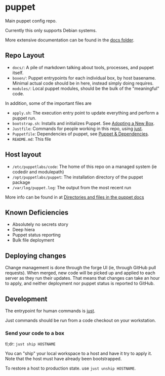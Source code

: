 # puppet

Main puppet config repo.

Currently this only supports Debian systems.

More extensive documentation can be found in the [docs folder](./docs/README.md).

## Repo Layout

- `docs/`: A pile of markdown talking about tools, processes, and puppet itself.
- `boxen/`: Puppet entrypoints for each individual box, by host basename. Minimal
  actual code should be in here, instead simply doing requires.
- `modules/`: Local puppet modules, should be the bulk of the "meaningful"
  code.

In addition, some of the important files are

- `apply.sh`: The execution entry point to update everything and perform a puppet run.
- `bootstrap.sh`: Installs and initializes Puppet. See [Adopting a New Box](docs/adoption.md).
- `Justfile`: Commands for people working in this repo, using [just](https://just.systems/).
- `Puppetfile`: Dependencies of puppet, see [Puppet & Dependencies](docs/puppetfile.md).
- `README.md`: This file

## Host layout

- `/etc/puppetlabs/code`: The home of this repo on a managed system (ie codedir and modulepath)
- `/opt/puppetlabs/puppet`: The installation directory of the puppet package
- `/var/log/puppet.log`: The output from the most recent run

More info can be found in at [Directories and files in the puppet docs](https://www.puppet.com/docs/puppet/8/dirs_important_directories.html)

## Known Deficiencies

- Absolutely no secrets story
- Deep hiera
- Puppet status reporting
- Bulk file deployment

## Deploying changes

Change management is done through the forge UI (ie, through GitHub pull
requests). When merged, new code will be picked up and applied to each server
as they run their updates. That means that changes can take an hour to
apply, and neither deployment nor puppet status is reported to GitHub.

## Development

The entrypoint for human commands is [just](https://just.systems/).

Just commands should be run from a code checkout on your workstation.

### Send your code to a box

tl;dr: `just ship HOSTNAME`

You can "ship" your local workspace to a host and have it try to apply it. Note
that the host must have already been bootstrapped.

To restore a host to production state. use `just unship HOSTNAME`.
